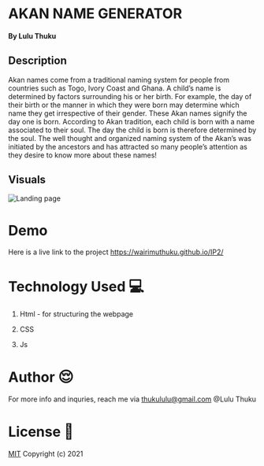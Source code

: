 # AKAN NAME GENERATOR

#### By **Lulu Thuku**

## Description

Akan names come from a traditional naming system for people from countries such as Togo, Ivory Coast and Ghana. A child’s name is determined by factors surrounding his or her birth. For example, the day of their birth or the manner in which they were born may determine which name they get irrespective of their gender. These Akan names signify the day one is born. According to Akan tradition, each child is born with a name associated to their soul. The day the child is born is therefore determined by the soul. The well thought and organized naming system of the Akan’s was initiated by the ancestors and has attracted so many people’s attention as they desire to know more about these names!

## Visuals

![Landing page](https://81dbbnqdih-flywheel.netdna-ssl.com/wp-content/uploads/2012/08/traditions-of-ghana-warrior-king-faces.jpg)

# Demo

Here is a live link to the project https://wairimuthuku.github.io/IP2/

# Technology Used <span style='font-size:30px;'>&#128187;</span>

1. Html - for structuring the webpage

2. CSS

3. Js

# Author <span style='font-size:30px;'>&#128524;</span>

For more info and inquries, reach me via thukululu@gmail.com
@Lulu Thuku

# License <span style='font-size:30px;'>🔐</span>

[MIT](https://choosealicense.com/licenses/mit/)
Copyright (c) 2021
